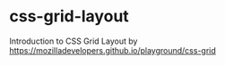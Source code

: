 # css-grid-layout
Introduction to CSS Grid Layout by https://mozilladevelopers.github.io/playground/css-grid
